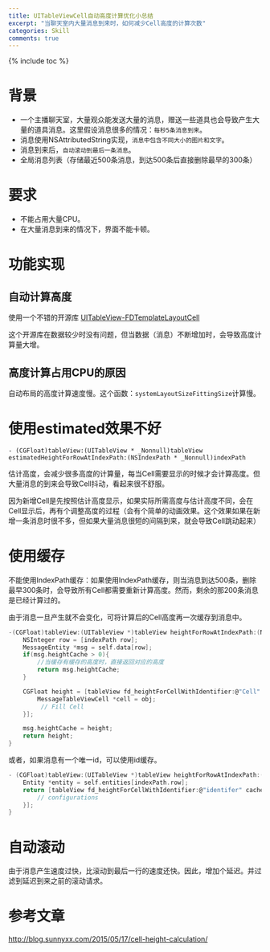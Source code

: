 ```yaml
---
title: UITableViewCell自动高度计算优化小总结
excerpt: "当聊天室内大量消息到来时，如何减少Cell高度的计算次数"
categories: Skill
comments: true
---
```




{% include toc %}


# 背景

- 一个主播聊天室，大量观众能发送大量的消息，赠送一些道具也会导致产生大量的道具消息。这里假设消息很多的情况：`每秒5条消息到来`。
- 消息使用NSAttributedString实现，`消息中包含不同大小的图片和文字`。
- 消息到来后，`自动滚动到最后一条消息`。
- 全局消息列表（存储最近500条消息，到达500条后直接删除最早的300条）


# 要求
- 不能占用大量CPU。
- 在大量消息到来的情况下，界面不能卡顿。

# 功能实现


## 自动计算高度
使用一个不错的开源库
[UITableView-FDTemplateLayoutCell](https://github.com/forkingdog/UITableView-FDTemplateLayoutCell)

这个开源库在数据较少时没有问题，但当数据（消息）不断增加时，会导致高度计算量大增。

## 高度计算占用CPU的原因
自动布局的高度计算速度慢。这个函数：`systemLayoutSizeFittingSize`计算慢。


# 使用estimated效果不好

~~~
- (CGFloat)tableView:(UITableView * _Nonnull)tableView estimatedHeightForRowAtIndexPath:(NSIndexPath * _Nonnull)indexPath

~~~
估计高度，会减少很多高度的计算量，每当Cell需要显示的时候才会计算高度。但大量消息的到来会导致Cell抖动，看起来很不舒服。

因为新增Cell是先按照估计高度显示，如果实际所需高度与估计高度不同，会在Cell显示后，再有个调整高度的过程（会有个简单的动画效果。这个效果如果在新增一条消息时很不多，但如果大量消息很短的间隔到来，就会导致Cell跳动起来）

# 使用缓存

不能使用IndexPath缓存：如果使用IndexPath缓存，则当消息到达500条，删除最早300条时，会导致所有Cell都需要重新计算高度。然而，剩余的那200条消息是已经计算过的。

由于消息一旦产生就不会变化，可将计算后的Cell高度再一次缓存到消息中。

~~~c
-(CGFloat)tableView:(UITableView *)tableView heightForRowAtIndexPath:(NSIndexPath *)indexPath{
    NSInteger row = [indexPath row];
    MessageEntity *msg = self.data[row];
    if(msg.heightCache > 0){
   		//当缓存有缓存的高度时，直接返回对应的高度
        return msg.heightCache;
    }

    CGFloat height = [tableView fd_heightForCellWithIdentifier:@"Cell" cacheByIndexPath:indexPath configuration:^(id obj) {
        MessageTableViewCell *cell = obj;
		 // Fill Cell
    }];

    msg.heightCache = height;
    return height;
}
~~~

或者，如果消息有一个唯一id，可以使用id缓存。

~~~c
- (CGFloat)tableView:(UITableView *)tableView heightForRowAtIndexPath:(NSIndexPath *)indexPath {
    Entity *entity = self.entities[indexPath.row];
    return [tableView fd_heightForCellWithIdentifier:@"identifer" cacheByKey:entity.uid configuration:^(id cell) {
        // configurations
    }];
}
~~~

# 自动滚动
由于消息产生速度过快，比滚动到最后一行的速度还快。因此，增加个延迟。并过滤到延迟到来之前的滚动请求。


# 参考文章
http://blog.sunnyxx.com/2015/05/17/cell-height-calculation/




